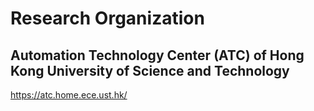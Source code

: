 # Research Organization

## Automation Technology Center (ATC) of Hong Kong University of Science and Technology
https://atc.home.ece.ust.hk/

